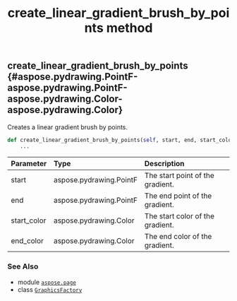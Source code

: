 ﻿---
title: create_linear_gradient_brush_by_points method
second_title: Aspose.Page for Python via .NET API References
description: 
type: docs
weight: 40
url: /python-net/aspose.page/graphicsfactory/create_linear_gradient_brush_by_points/
is_root: false
---

## create_linear_gradient_brush_by_points {#aspose.pydrawing.PointF-aspose.pydrawing.PointF-aspose.pydrawing.Color-aspose.pydrawing.Color}

Creates a linear gradient brush by points.



```python
def create_linear_gradient_brush_by_points(self, start, end, start_color, end_color):
    ...
```


| Parameter | Type | Description |
| :- | :- | :- |
| start | aspose.pydrawing.PointF | The start point of the gradient. |
| end | aspose.pydrawing.PointF | The end point of the gradient. |
| start_color | aspose.pydrawing.Color | The start color of the gradient. |
| end_color | aspose.pydrawing.Color | The end color of the gradient. |



### See Also
* module [`aspose.page`](../../)
* class [`GraphicsFactory`](/page/python-net/aspose.page/graphicsfactory)
